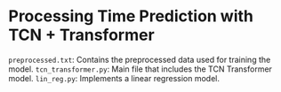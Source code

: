 # Processing Time Prediction with TCN + Transformer

`preprocessed.txt`: Contains the preprocessed data used for training the model.
`tcn_transformer.py`: Main file that includes the TCN Transformer model.
`lin_reg.py`: Implements a linear regression model.
